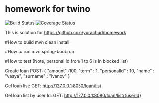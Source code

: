 # homework  for twino
[![Build Status](https://travis-ci.org/antonkudinov/homework.svg?branch=master)](https://travis-ci.org/antonkudinov/homework)
[![Coverage Status](http://img.shields.io/coveralls/antonkudinov/homework/master.svg?style=flat-square)](https://coveralls.io/github/antonkudinov/homework)

This is  solution for https://github.com/yurachud/homework

#How to build
mvn clean install

#How to run
mvn spring-boot:run



#How to test  (Note, personal Id from 1 tp 6 is in blocked list)

Create loan
POST: 
{
  "amount" :100,
  "term" : 1,
  "personalId" : 10,
  "name" : "vasya",
  "surname" : "ivanov"
}

Gel loan list:
GET: http://127.0.0.1:8080/loan/list

Gel loan list by user Id:
GET: http://127.0.0.1:8080/loan/list/{userId}
